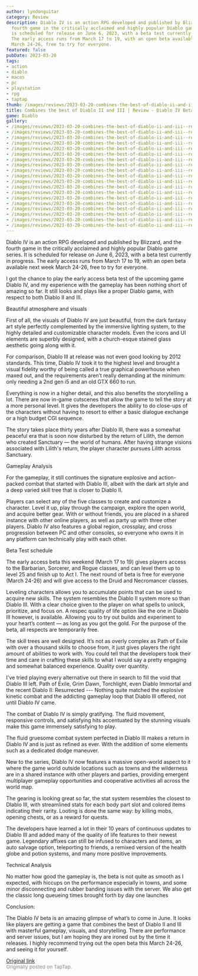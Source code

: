 ```yaml
---
author: lyndonguitar
category: Review
description: Diablo IV is an action RPG developed and published by Blizzard, and the
  fourth game in the critically acclaimed and highly popular Diablo game series. It
  is scheduled for release on June 6, 2023, with a beta test currently in progress.
  The early access runs from March 17 to 19, with an open beta available next week
  March 24-26, free to try for everyone.
featured: false
pubDate: 2023-03-20
tags:
- action
- diablo
- macos
- pc
- playstation
- rpg
- taptap
thumb: /images/reviews/2023-03-20-combines-the-best-of-diablo-ii-and-iii--review---diablo-iv-beta-test-0.avif
title: Combines the best of Diablo II and III | Review - Diablo IV Beta Test
game: Diablo
gallery:
- /images/reviews/2023-03-20-combines-the-best-of-diablo-ii-and-iii--review---diablo-iv-beta-test-0.avif
- /images/reviews/2023-03-20-combines-the-best-of-diablo-ii-and-iii--review---diablo-iv-beta-test-1.avif
- /images/reviews/2023-03-20-combines-the-best-of-diablo-ii-and-iii--review---diablo-iv-beta-test-2.avif
- /images/reviews/2023-03-20-combines-the-best-of-diablo-ii-and-iii--review---diablo-iv-beta-test-3.avif
- /images/reviews/2023-03-20-combines-the-best-of-diablo-ii-and-iii--review---diablo-iv-beta-test-4.avif
- /images/reviews/2023-03-20-combines-the-best-of-diablo-ii-and-iii--review---diablo-iv-beta-test-5.avif
- /images/reviews/2023-03-20-combines-the-best-of-diablo-ii-and-iii--review---diablo-iv-beta-test-6.avif
- /images/reviews/2023-03-20-combines-the-best-of-diablo-ii-and-iii--review---diablo-iv-beta-test-7.avif
- /images/reviews/2023-03-20-combines-the-best-of-diablo-ii-and-iii--review---diablo-iv-beta-test-8.avif
- /images/reviews/2023-03-20-combines-the-best-of-diablo-ii-and-iii--review---diablo-iv-beta-test-9.avif
- /images/reviews/2023-03-20-combines-the-best-of-diablo-ii-and-iii--review---diablo-iv-beta-test-10.avif
- /images/reviews/2023-03-20-combines-the-best-of-diablo-ii-and-iii--review---diablo-iv-beta-test-11.avif
- /images/reviews/2023-03-20-combines-the-best-of-diablo-ii-and-iii--review---diablo-iv-beta-test-12.avif
- /images/reviews/2023-03-20-combines-the-best-of-diablo-ii-and-iii--review---diablo-iv-beta-test-13.avif
- /images/reviews/2023-03-20-combines-the-best-of-diablo-ii-and-iii--review---diablo-iv-beta-test-14.avif
- /images/reviews/2023-03-20-combines-the-best-of-diablo-ii-and-iii--review---diablo-iv-beta-test-15.avif
- /images/reviews/2023-03-20-combines-the-best-of-diablo-ii-and-iii--review---diablo-iv-beta-test-16.avif
- /images/reviews/2023-03-20-combines-the-best-of-diablo-ii-and-iii--review---diablo-iv-beta-test-17.avif
- /images/reviews/2023-03-20-combines-the-best-of-diablo-ii-and-iii--review---diablo-iv-beta-test-18.avif
---
```

Diablo IV is an action RPG developed and published by Blizzard, and the fourth game in the critically acclaimed and highly popular Diablo game series. It is scheduled for release on June 6, 2023, with a beta test currently in progress. The early access runs from March 17 to 19, with an open beta available next week March 24-26, free to try for everyone.

I got the chance to play the early access beta test of the upcoming game Diablo IV, and my experience with the gameplay has been nothing short of amazing so far. It still looks and plays like a proper Diablo game, with respect to both Diablo II and III.

Beautiful atmosphere and visuals

First of all, the visuals of Diablo IV are just beautiful, from the dark fantasy art style perfectly complemented by the immersive lighting system, to the highly detailed and customizable character models. Even the icons and UI elements are superbly designed, with a church-esque stained glass aesthetic going along with it.

For comparison, Diablo III at release was not even good looking by 2012 standards. This time, Diablo IV took it to the highest level and brought a visual fidelity worthy of being called a true graphical powerhouse when maxed out, and the requirements aren’t really demanding at the minimum: only needing a 2nd gen i5 and an old GTX 660 to run.

Everything is now in a higher detail, and this also benefits the storytelling a lot. There are now in-game cutscenes that allow the game to tell the story at a more personal level. It gives the developers the ability to do close-ups of the characters without having to resort to either a basic dialogue exchange or a high budget CGI sequence.

The story takes place thirty years after Diablo III, there was a somewhat peaceful era that is soon now disturbed by the return of Lilith, the demon who created Sanctuary — the world of humans. After having strange visions associated with Lilith's return, the player character pursues Lilith across Sanctuary.

Gameplay Analysis

For the gameplay, it still continues the signature explosive and action-packed combat that started with Diablo III, albeit with the dark art style and a deep varied skill tree that is closer to Diablo II.

Players can select any of the five classes to create and customize a character. Level it up, play through the campaign, explore the open world, and acquire better gear. With or without friends, you are placed in a shared instance with other online players, as well as party up with three other players. Diablo IV also features a global region, crossplay, and cross progression between PC and other consoles, so everyone who owns it in any platform can technically play with each other.

Beta Test schedule

The early access beta this weekend (March 17 to 19) gives players access to the Barbarian, Sorcerer, and Rogue classes, and can level them up to level 25 and finish up to Act I. The next round of beta is free for everyone (March 24-26) and will give access to the Druid and Necromancer classes.

Leveling characters allows you to accumulate points that can be used to acquire new skills. The system resembles the Diablo II system more so than Diablo III. With a clear choice given to the player on what spells to unlock, prioritize, and focus on. A respec quality of life option like the one in Diablo III however, is available. Allowing you to try out builds and experiment to your heart’s content — as long as you got the gold. For the purpose of the beta, all respects are temporarily free.

The skill trees are well designed. It’s not as overly complex as Path of Exile with over a thousand skills to choose from, it just gives players the right amount of abilities to work with. You could tell that the developers took their time and care in crafting these skills to what I would say a pretty engaging and somewhat balanced experience. Quality over quantity.

I've tried playing every alternative out there in search to fill the void that Diablo III left. Path of Exile, Grim Dawn, Torchlight, even Diablo Immortal and the recent Diablo II: Resurrected --- Nothing quite matched the explosive kinetic combat and the addicting gameplay loop that Diablo III offered, not until Diablo IV came.

The combat of Diablo IV is simply gratifying. The fluid movement, responsive controls, and satisfying hits accentuated by the stunning visuals make this game immensely satisfying to play.

The fluid gruesome combat system perfected in Diablo III makes a return in Diablo IV and is just as refined as ever. With the addition of some elements such as a dedicated dodge maneuver.

New to the series, Diablo IV now features a massive open-world aspect to it where the game world outside locations such as towns and the wilderness are in a shared instance with other players and parties, providing emergent multiplayer gameplay opportunities and cooperative activities all across the world map.

The gearing is looking great so far, the stat system resembles the closest to DIablo III, with streamlined stats for each body part slot and colored items indicating their rarity. Looting is done the same way: by killing mobs, opening chests, or as a reward for quests.

The developers have learned a lot in their 10 years of continuous updates to Diablo III and added many of the quality of life features to their newest game. Legendary affixes can still be infused to characters and items, an auto salvage option, teleporting to friends, a remixed version of the health globe and potion systems, and many more positive improvements.

Technical Analysis

No matter how good the gameplay is, the beta is not quite as smooth as I expected, with hiccups on the performance especially in towns, and some minor disconnecting and rubber banding issues with the server. We also get the classic long queueing times brought forth by day one launches

Conclusion:

The Diablo IV beta is an amazing glimpse of what’s to come in June. It looks like players are getting a game that combines the best of Diablo II and III with masterful gameplay, visuals, and storytelling. There are performance and server issues, but I am hoping they are ironed out by the time it releases. I highly recommend trying out the open beta this March 24-26, and seeing it for yourself.

[Original link](https://www.taptap.io/post/4844602)<br><span style="font-size: 0.95em; color: #888;">Originally posted on TapTap.</span>